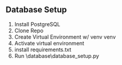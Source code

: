 ## Database Setup

1. Install PostgreSQL
2. Clone Repo
3. Create Virtual Environment w/ venv venv
4. Activate virtual environment
5. install requirements.txt   
6. Run \database\database_setup.py